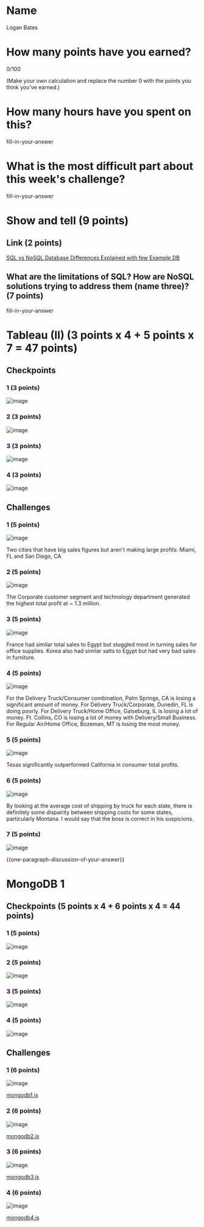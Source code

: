 # Name

Logan Bates

# How many points have you earned?

0/100

(Make your own calculation and replace the number 0 with the points you think you've earned.)

# How many hours have you spent on this?

fill-in-your-answer

# What is the most difficult part about this week's challenge?

fill-in-your-answer

# Show and tell (9 points)

## Link (2 points)

[SQL vs NoSQL Database Differences Explained with few Example DB](http://www.thegeekstuff.com/2014/01/sql-vs-nosql-db/)

## What are the limitations of SQL? How are NoSQL solutions trying to address them (name three)? (7 points)

fill-in-your-answer

# Tableau (II) (3 points x 4 + 5 points x 7 = 47 points)

## Checkpoints

### 1 (3 points)

![image](checkpoint1.png?raw=true)

### 2 (3 points)

![image](checkpoint2.png?raw=true)

### 3 (3 points)

![image](checkpoint3.png?raw=true)

### 4 (3 points)

![image](checkpoint4.png?raw=true)

## Challenges

### 1 (5 points)

![image](challenge1.png?raw=true)

Two cities that have big sales figures but aren't making large profits: Miami, FL and San Diego, CA

### 2 (5 points)

![image](challenge2.png?raw=true)

The Corporate customer segment and technology department generated the highest total profit at ~ 1.3 million.

### 3 (5 points)

![image](challenge3.png?raw=true)

France had similar total sales to Egypt but stuggled most in turning sales for office supplies. Korea also had similar salts to Egypt but had very bad sales in furniture. 

### 4 (5 points)

![image](challenge4.png?raw=true)

For the Delivery Truck/Consumer combination, Palm Springs, CA is losing a significant amount of money. For Delivery Truck/Corporate, Dunedin, FL is doing poorly. For Delivery Truck/Home Office, Galseburg, IL is losing a lot of money. Ft. Collins, CO is losing a lot of money with Delivery/Small Business. For Regular Air/Home Office, Bozeman, MT is losing the most money.

### 5 (5 points)

![image](challenge5.png?raw=true)

Texas significantly outperformed California in consumer total profits. 

### 6 (5 points)

![image](challenge6.png?raw=true)

By looking at the average cost of shipping by truck for each state, there is definitely some dispairity between shipping costs for some states, particularly Montana. I would say that the boss is correct in his suspicions. 

### 7 (5 points)

![image](challenge7.png?raw=true)

{{one-paragraph-discussion-of-your-answer}}


# MongoDB 1

## Checkpoints (5 points x 4 + 6 points x 4 = 44  points)

### 1 (5 points)

![image](checkpoint1mongo.png?raw=true)

### 2 (5 points)

![image](checkpoint2mongo.png?raw=true)

### 3 (5 points)

![image](checkpoint3mongo.png?raw=true)

### 4 (5 points)

![image](checkpoint4mongo.png?raw=true)

## Challenges


### 1 (6 points)

![image](challenge1mongo.png?raw=true)

[mongodb1.js](mongodb1.js)

### 2 (6 points)

![image](challenge2mongo.png?raw=true)

[mongodb2.js](mongodb2.js)

### 3 (6 points)

![image](challenge3mongo.png?raw=true)

[mongodb3.js](mongodb3.js)

### 4 (6 points)

![image](challenge4mongo.png?raw=true)

[mongodb4.js](mongodb4.js)
